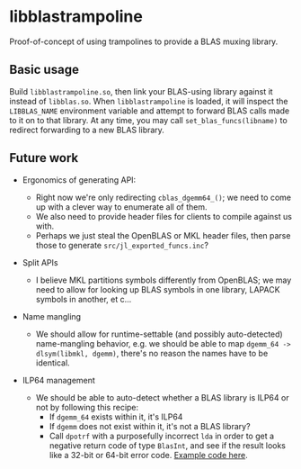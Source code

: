 # libblastrampoline

Proof-of-concept of using trampolines to provide a BLAS muxing library.

## Basic usage

Build `libblastrampoline.so`, then link your BLAS-using library against it instead of `libblas.so`.
When `libblastrampoline` is loaded, it will inspect the `LIBBLAS_NAME` environment variable and attempt to forward BLAS calls made to it on to that library.
At any time, you may call `set_blas_funcs(libname)` to redirect forwarding to a new BLAS library.

## Future work

* Ergonomics of generating API:
    - Right now we're only redirecting `cblas_dgemm64_()`; we need to come up with a clever way to enumerate all of them.
    - We also need to provide header files for clients to compile against us with.
    - Perhaps we just steal the OpenBLAS or MKL header files, then parse those to generate `src/jl_exported_funcs.inc`?

* Split APIs
    - I believe MKL partitions symbols differently from OpenBLAS; we may need to allow for looking up BLAS symbols in one library, LAPACK symbols in another, et c...

* Name mangling
    - We should allow for runtime-settable (and possibly auto-detected) name-mangling behavior, e.g. we should be able to map `dgemm_64 -> dlsym(libmkl, dgemm)`, there's no reason the names have to be identical.

* ILP64 management
    - We should be able to auto-detect whether a BLAS library is ILP64 or not by following this recipe:
        - If `dgemm_64` exists within it, it's ILP64
        - If `dgemm` does not exist within it, it's not a BLAS library?
        - Call `dpotrf` with a purposefully incorrect `lda` in order to get a negative return code of type `BlasInt`, and see if the result looks like a 32-bit or 64-bit error code.  [Example code here](https://github.com/JuliaLang/julia/blob/f8ff854e99f4a05a1abeafaac22ad88c77b1f677/stdlib/LinearAlgebra/src/blaslib.jl#L55-L95).


